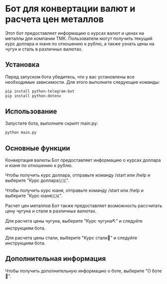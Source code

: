# Бот для конвертации валют и расчета цен металлов

Этот бот предоставляет информацию о курсах валют и ценах на металлы для компании ТМК. Пользователи могут получить текущий курс доллара и юаня по отношению к рублю, а также узнать цены на чугун и сталь в различных валютах.


## Установка

Перед запуском бота убедитесь, что у вас установлены все необходимые зависимости. Для этого выполните следующие команды:

```bash
pip install python-telegram-bot
pip install python-dotenv
```


## Использование

Запустите бота, выполните скрипт main.py:
```bash
python main.py
```


## Основные функции
Конвертация валюты
Бот предоставляет информацию о курсах доллара и юаня по отношению к рублю.

Чтобы получить курс доллара, отправьте команду /start или /help и выберите "Курс доллара🇺🇸".

Чтобы получить курс юаня, отправьте команду /start или /help и выберите "Курс юаня🇨🇳".

Расчет цен металлов
Бот также предоставляет возможность рассчитать цену чугуна и стали в различных валютах.

Для расчета цены чугуна, выберите "Курс чугуна⛏️" и следуйте инструкциям бота.

Для расчета цены стали, выберите "Курс стали👷" и следуйте инструкциям бота.


## Дополнительная информация
Чтобы получить дополнительную информацию о боте, выберите "О боте🤖".

